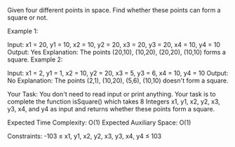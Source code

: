 Given four different points in space. Find whether these points can form a square or not.

 

Example 1:

Input:
x1 = 20, y1 = 10, x2 = 10, y2 = 20, 
x3 = 20, y3 = 20, x4 = 10, y4 = 10 
Output:
Yes
Explanation:
The points (20,10), (10,20), (20,20),
(10,10) forms a square.
Example 2:

Input:
x1 = 2, y1 = 1, x2 = 10, y2 = 20, 
x3 = 5, y3 = 6, x4 = 10, y4 = 10 
Output:
No
Explanation:
The points (2,1), (10,20), (5,6),
(10,10) doesn't form a square.
 

Your Task:
You don't need to read input or print anything. Your task is to complete the function isSquare() which takes 8 Integers x1, y1, x2, y2, x3, y3, x4, and y4 as input and returns whether these points form a square.

 

Expected Time Complexity: O(1)
Expected Auxiliary Space: O(1)

 

Constraints:
-103 ≤ x1, y1, x2, y2, x3, y3, x4, y4 ≤ 103

